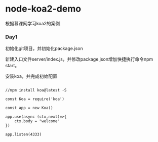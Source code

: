 # node-koa2-demo
根据慕课网学习koa2的案例

### Day1
初始化git项目，并初始化package.json

新建入口文件server/index.js，并修改package.json增加快捷执行命令npm start。

安装koa，并完成初始配置
```

//npm install koa@latest -S

const Koa = require('koa')

const app = new Koa()

app.use(async (ctx,next)=>{
    ctx.body = "welcome"
})

app.listen(4333)
```